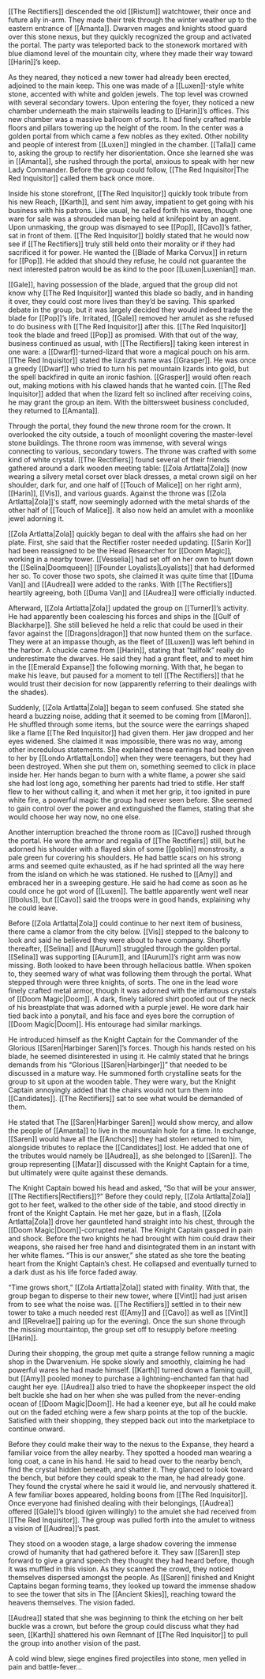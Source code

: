 [[The Rectifiers]] descended the old [[Ristum]] watchtower, their once and future ally in-arm. They made their trek through the winter weather up to the eastern entrance of [[Amanta]]. Dwarven mages and knights stood guard over this stone nexus, but they quickly recognized the group and activated the portal. The party was teleported back to the stonework mortared with blue diamond level of the mountain city, where they made their way toward [[Harin]]’s keep.

As they neared, they noticed a new tower had already been erected, adjoined to the main keep. This one was made of a [[Luxen]]-style white stone, accented with white and golden jewels. The top level was crowned with several secondary towers. Upon entering the foyer, they noticed a new chamber underneath the main stairwells leading to [[Harin]]’s offices. This new chamber was a massive ballroom of sorts. It had finely crafted marble floors and pillars towering up the height of the room. In the center was a golden portal from which came a few nobles as they exited. Other nobility and people of interest from [[Luxen]] mingled in the chamber. [[Talla]] came to, asking the group to rectify her disorientation. Once she learned she was in [[Amanta]], she rushed through the portal, anxious to speak with her new Lady Commander. Before the group could follow, [[The Red Inquisitor|The Red Inquisitor]] called them back once more.

Inside his stone storefront, [[The Red Inquisitor]] quickly took tribute from his new Reach, [[Karth]], and sent him away, impatient to get going with his business with his patrons. Like usual, he called forth his wares, though one ware for sale was a shrouded man being held at knifepoint by an agent. Upon unmasking, the group was dismayed to see [[Pop]], [[Cavo]]’s father, sat in front of them. [[The Red Inquisitor]] boldly stated that he would now see if [[The Rectifiers]] truly still held onto their morality or if they had sacrificed it for power. He wanted the [[Blade of Marka Corvux]] in return for [[Pop]]. He added that should they refuse, he could not guarantee the next interested patron would be as kind to the poor [[Luxen|Luxenian]] man. 

[[Gale]], having possession of the blade, argued that the group did not know why [[The Red Inquisitor]] wanted this blade so badly, and in handing it over, they could cost more lives than they’d be saving. This sparked debate in the group, but it was largely decided they would indeed trade the blade for [[Pop]]’s life. Irritated, [[Gale]] removed her amulet as she refused to do business with [[The Red Inquisitor]] after this. [[The Red Inquisitor]] took the blade and freed [[Pop]] as promised. With that out of the way, business continued as usual, with [[The Rectifiers]] taking keen interest in one ware: a [[Dwarf]]-turned-lizard that wore a magical pouch on his arm. [[The Red Inquisitor]] stated the lizard’s name was [[Grasper]]. He was once a greedy [[Dwarf]] who tried to turn his pet mountain lizards into gold, but the spell backfired in quite an ironic fashion. [[Grasper]] would often reach out, making motions with his clawed hands that he wanted coin. [[The Red Inquisitor]] added that when the lizard felt so inclined after receiving coins, he may grant the group an item. With the bittersweet business concluded, they returned to [[Amanta]].

Through the portal, they found the new throne room for the crown. It overlooked the city outside, a touch of moonlight covering the master-level stone buildings. The throne room was immense, with several wings connecting to various, secondary towers. The throne was crafted with some kind of white crystal. [[The Rectifiers]] found several of their friends gathered around a dark wooden meeting table: [[Zola Artlatta|Zola]] (now wearing a silvery metal corset over black dresses, a metal crown sigil on her shoulder, dark fur, and one half of [[Touch of Malice]] on her right arm), [[Harin]], [[Vis]], and various guards. Against the throne was [[Zola Artlatta|Zola]]'s staff, now seemingly adorned with the metal shards of the other half of [[Touch of Malice]]. It also now held an amulet with a moonlike jewel adorning it. 

[[Zola Artlatta|Zola]] quickly began to deal with the affairs she had on her plate. First, she said that the Rectifier roster needed updating. [[Sarin Kor]] had been reassigned to be the Head Researcher for [[Doom Magic]], working in a nearby tower. [[Vesselia]] had set off on her own to hunt down the [[Selina|Doomqueen]] [[Founder Loyalists|Loyalists]] that had deformed her so. To cover those two spots, she claimed it was quite time that [[Duma Van]] and [[Audrea]] were added to the ranks. With [[The Rectifiers]] heartily agreeing, both [[Duma Van]] and [[Audrea]] were officially inducted.

Afterward, [[Zola Artlatta|Zola]] updated the group on [[Turner]]’s activity. He had apparently been coalescing his forces and ships in the [[Gulf of Blackharpe]]. She still believed he held a relic that could be used in their favor against the [[Dragons|dragon]] that now hunted them on the surface. They were at an impasse though, as the fleet of [[Luxen]] was left behind in the harbor. A chuckle came from [[Harin]], stating that “tallfolk” really do underestimate the dwarves. He said they had a grant fleet, and to meet him in the [[Emerald Expanse]] the following morning. With that, he began to make his leave, but paused for a moment to tell [[The Rectifiers]] that he would trust their decision for now (apparently referring to their dealings with the shades). 

Suddenly, [[Zola Artlatta|Zola]] began to seem confused. She stated she heard a buzzing noise, adding that it seemed to be coming from [[Maron]]. He shuffled through some items, but the source were the earrings shaped like a flame [[The Red Inquisitor]] had given them. Her jaw dropped and her eyes widened. She claimed it was impossible, there was no way, among other incredulous statements. She explained these earrings had been given to her by [[Londo Artlatta|Londo]] when they were teenagers, but they had been destroyed. When she put them on, something seemed to click in place inside her. Her hands began to burn with a white flame, a power she said she had lost long ago, something her parents had tried to stifle. Her staff flew to her without calling it, and when it met her grip, it too ignited in pure white fire, a powerful magic the group had never seen before. She seemed to gain control over the power and extinguished the flames, stating that she would choose her way now, no one else.

Another interruption breached the throne room as [[Cavo]] rushed through the portal. He wore the armor and regalia of [[The Rectifiers]] still, but he adorned his shoulder with a flayed skin of some [[goblin]] monstrosity, a pale green fur covering his shoulders. He had battle scars on his strong arms and seemed quite exhausted, as if he had sprinted all the way here from the island on which he was stationed. He rushed to [[Amy]] and embraced her in a sweeping gesture. He said he had come as soon as he could once he got word of [[Luxen]]. The battle apparently went well near [[Ibolus]], but [[Cavo]] said the troops were in good hands, explaining why he could leave. 

Before [[Zola Artlatta|Zola]] could continue to her next item of business, there came a clamor from the city below. [[Vis]] stepped to the balcony to look and said he believed they were about to have company. Shortly thereafter, [[Selina]] and [[Aurum]] struggled through the golden portal. [[Selina]] was supporting [[Aurum]], and [[Aurum]]’s right arm was now missing. Both looked to have been through hellacious battle. When spoken to, they seemed wary of what was following them through the portal. What stepped through were three knights, of sorts. The one in the lead wore finely crafted metal armor, though it was adorned with the infamous crystals of [[Doom Magic|Doom]]. A dark, finely tailored shirt poofed out of the neck of his breastplate that was adorned with a purple jewel. He wore dark hair tied back into a ponytail, and his face and eyes bore the corruption of [[Doom Magic|Doom]]. His entourage had similar markings.

He introduced himself as the Knight Captain for the Commander of the Glorious [[Saren|Harbinger Saren]]’s forces. Though his hands rested on his blade, he seemed disinterested in using it. He calmly stated that he brings demands from his “Glorious [[Saren|Harbinger]]” that needed to be discussed in a mature way. He summoned forth crystalline seats for the group to sit upon at the wooden table. They were wary, but the Knight Captain annoyingly added that the chairs would not turn them into [[Candidates]]. [[The Rectifiers]] sat to see what would be demanded of them.

He stated that The [[Saren|Harbinger Saren]] would show mercy, and allow the people of [[Amanta]] to live in the mountain hole for a time. In exchange, [[Saren]] would have all the [[Anchors]] they had stolen returned to him, alongside tributes to replace the [[Candidates]] lost. He added that one of the tributes would namely be [[Audrea]], as she belonged to [[Saren]]. The group representing [[Matar]] discussed with the Knight Captain for a time, but ultimately were quite against these demands.

The Knight Captain bowed his head and asked, “So that will be your answer, [[The Rectifiers|Rectifiers]]?” Before they could reply, [[Zola Artlatta|Zola]] got to her feet, walked to the other side of the table, and stood directly in front of the Knight Captain. He met her gaze, but in a flash, [[Zola Artlatta|Zola]] drove her gauntleted hand straight into his chest, through the [[Doom Magic|Doom]]-corrupted metal. The Knight Captain gasped in pain and shock. Before the two knights he had brought with him could draw their weapons, she raised her free hand and disintegrated them in an instant with her white flames. “This is our answer,” she stated as she tore the beating heart from the Knight Captain’s chest. He collapsed and eventually turned to a dark dust as his life force faded away. 

“Time grows short,” [[Zola Artlatta|Zola]] stated with finality. With that, the group began to disperse to their new tower, where [[Vint]] had just arisen from to see what the noise was. [[The Rectifiers]] settled in to their new tower to take a much needed rest ([[Amy]] and [[Cavo]] as well as [[Vint]] and [[Revelrae]] pairing up for the evening). Once the sun shone through the missing mountaintop, the group set off to resupply before meeting [[Harin]].

During their shopping, the group met quite a strange fellow running a magic shop in the Dwarvenium. He spoke slowly and smoothly, claiming he had powerful wares he had made himself. [[Karth]] turned down a flaming quill, but [[Amy]] pooled money to purchase a lightning-enchanted fan that had caught her eye. [[Audrea]] also tried to have the shopkeeper inspect the old belt buckle she had on her when she was pulled from the never-ending ocean of [[Doom Magic|Doom]]. He had a keener eye, but all he could make out on the faded etching were a few sharp points at the top of the buckle. Satisfied with their shopping, they stepped back out into the marketplace to continue onward. 

Before they could make their way to the nexus to the Expanse, they heard a familiar voice from the alley nearby. They spotted a hooded man wearing a long coat, a cane in his hand. He said to head over to the nearby bench, find the crystal hidden beneath, and shatter it. They glanced to look toward the bench, but before they could speak to the man, he had already gone. They found the crystal where he said it would lie, and nervously shattered it. A few familiar boxes appeared, holding boons from [[The Red Inquisitor]]. Once everyone had finished dealing with their belongings, [[Audrea]] offered [[Gale]]’s blood (given willingly) to the amulet she had received from [[The Red Inquisitor]]. The group was pulled forth into the amulet to witness a vision of [[Audrea]]’s past. 

They stood on a wooden stage, a large shadow covering the immense crowd of humanity that had gathered before it. They saw [[Saren]] step forward to give a grand speech they thought they had heard before, though it was muffled in this vision. As they scanned the crowd, they noticed themselves dispersed amongst the people. As [[Saren]] finished and Knight Captains began forming teams, they looked up toward the immense shadow to see the tower that sits in The [[Ancient Skies]], reaching toward the heavens themselves. The vision faded.

[[Audrea]] stated that she was beginning to think the etching on her belt buckle was a crown, but before the group could discuss what they had seen, [[Karth]] shattered his own Remnant of [[The Red Inquisitor]] to pull the group into another vision of the past. 

A cold wind blew, siege engines fired projectiles into stone, men yelled in pain and battle-fever...